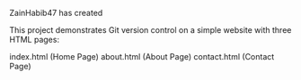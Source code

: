 ZainHabib47 has created 

This project demonstrates Git version control on a simple website with three HTML pages:

index.html (Home Page)
about.html (About Page)
contact.html (Contact Page)
